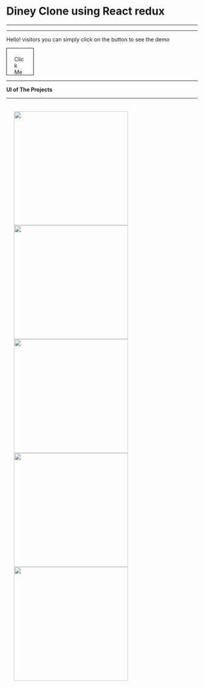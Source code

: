 # Diney Clone using React redux
<hr>
<hr>
<p>Hello! visitors you can simply click on the button to see the demo</p>
<div style="border:1px solid black; padding:20px; height:30px; width:30px">Click Me</div>
<hr>
<B>UI of The Projects</B>
<hr>

<div style="display:flex; padding:20px; justify-content:center;";>
  <div>
    <img src="https://user-images.githubusercontent.com/96978659/153400159-0a173d38-441f-41f5-bdb4-7d04b7bcb89a.png" width="300" height="300" />
     <img src="https://user-images.githubusercontent.com/96978659/153400158-0297860e-e3f7-4ba5-8bc6-1608ea8a232d.png" width="300" height="300" />
     <img src="https://user-images.githubusercontent.com/96978659/153400193-8c53065c-2fbe-4cef-82ef-f658c51bba09.png" width="300" height="300" />
    <img src="https://user-images.githubusercontent.com/96978659/153400236-84e95df5-fcde-4e93-800a-0e7294e7fb20.png" width="300" height="300" />
    <img src="https://user-images.githubusercontent.com/96978659/153400257-12963aca-f3f1-4922-926f-5d64407e1ac3.png" width="300" height="300" />
  </div>
</div>




